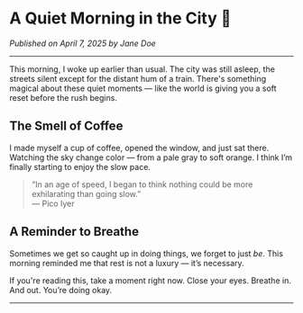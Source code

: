 # A Quiet Morning in the City 🌆

*Published on April 7, 2025 by Jane Doe*

---

This morning, I woke up earlier than usual. The city was still asleep, the streets silent except for the distant hum of a train. There's something magical about these quiet moments — like the world is giving you a soft reset before the rush begins.

## The Smell of Coffee

I made myself a cup of coffee, opened the window, and just sat there. Watching the sky change color — from a pale gray to soft orange. I think I’m finally starting to enjoy the slow pace.

> “In an age of speed, I began to think nothing could be more exhilarating than going slow.”  
> — Pico Iyer

## A Reminder to Breathe

Sometimes we get so caught up in doing things, we forget to just *be*. This morning reminded me that rest is not a luxury — it’s necessary.

If you're reading this, take a moment right now. Close your eyes. Breathe in. And out. You’re doing okay.

---


